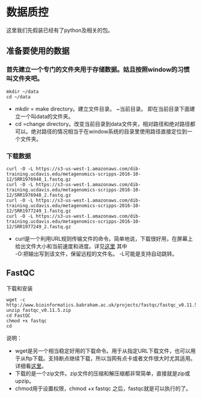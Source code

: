 # 数据质控

这里我们先假装已经有了python及相关的包。


## 准备要使用的数据

### 首先建立一个专门的文件夹用于存储数据。姑且按照window的习惯叫文件夹吧。
```
mkdir ~/data
cd ~/data
```
* mkdir = make directory。建立文件目录。  ~当前目录。 即在当前目录下面建立一个叫data的文件夹。  
* cd =change directory。改变当前目录到data文件夹，相对路径和绝对路径都可以。绝对路径的情况相当于在window系统的目录里使用路径直接定位到一个文件夹。

### 下载数据

```
curl -O -L https://s3-us-west-1.amazonaws.com/dib-training.ucdavis.edu/metagenomics-scripps-2016-10-12/SRR1976948_1.fastq.gz
curl -O -L https://s3-us-west-1.amazonaws.com/dib-training.ucdavis.edu/metagenomics-scripps-2016-10-12/SRR1976948_2.fastq.gz
curl -O -L https://s3-us-west-1.amazonaws.com/dib-training.ucdavis.edu/metagenomics-scripps-2016-10-12/SRR1977249_1.fastq.gz
curl -O -L https://s3-us-west-1.amazonaws.com/dib-training.ucdavis.edu/metagenomics-scripps-2016-10-12/SRR1977249_2.fastq.gz
```

* curl是一个利用URL规则传输文件的命令。简单地说，下载很好用，在屏幕上给出文件大小和当前速度和进度。详见[这里](http://man.linuxde.net/curl)
其中   
-O:把输出写到该文件，保留远程的文件名。 -L可能是支持自动跳转。




## FastQC

下载和安装
```
wget -c http://www.bioinformatics.babraham.ac.uk/projects/fastqc/fastqc_v0.11.5.zip
unzip fastqc_v0.11.5.zip
cd FastQC
chmod +x fastqc
cd
```

说明：  
* wget是另一个相当稳定好用的下载命令。用于从指定URL下载文件，也可以用于从ftp下载。支持断点继续下载，所以当网有点卡或者文件很大时尤其适用。详细看[这里](http://man.linuxde.net/wget)。  
* 下载的是一个zip文件。zip文件的压缩和解压缩都非常简单，直接就是zip或upzip。  
* chmod用于设置权限，chmod +x fastqc 之后，fastqc就是可以执行的了。  


